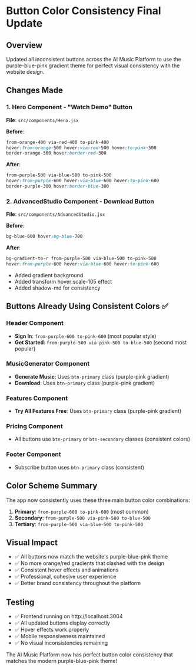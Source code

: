 # Button Color Consistency Final Update

## Overview
Updated all inconsistent buttons across the AI Music Platform to use the purple-blue-pink gradient theme for perfect visual consistency with the website design.

## Changes Made

### 1. Hero Component - "Watch Demo" Button
**File**: `src/components/Hero.jsx`

**Before**: 
```css
from-orange-400 via-red-400 to-pink-400 
hover:from-orange-500 hover:via-red-500 hover:to-pink-500
border-orange-300 hover:border-red-300
```

**After**: 
```css
from-purple-500 via-blue-500 to-pink-500 
hover:from-purple-600 hover:via-blue-600 hover:to-pink-600
border-purple-300 hover:border-blue-300
```

### 2. AdvancedStudio Component - Download Button
**File**: `src/components/AdvancedStudio.jsx`

**Before**: 
```css
bg-blue-600 hover:bg-blue-700
```

**After**: 
```css
bg-gradient-to-r from-purple-500 via-blue-500 to-pink-500 
hover:from-purple-600 hover:via-blue-600 hover:to-pink-600
```
- Added gradient background
- Added transform hover:scale-105 effect
- Added shadow-md for consistency

## Buttons Already Using Consistent Colors ✅

### Header Component
- **Sign In**: `from-purple-600 to-pink-600` (most popular style)
- **Get Started**: `from-purple-500 via-pink-500 to-blue-500` (second most popular)

### MusicGenerator Component
- **Generate Music**: Uses `btn-primary` class (purple-pink gradient)
- **Download**: Uses `btn-primary` class (purple-pink gradient)

### Features Component
- **Try All Features Free**: Uses `btn-primary` class (purple-pink gradient)

### Pricing Component
- All buttons use `btn-primary` or `btn-secondary` classes (consistent colors)

### Footer Component
- Subscribe button uses `btn-primary` class (consistent)

## Color Scheme Summary
The app now consistently uses these three main button color combinations:

1. **Primary**: `from-purple-600 to-pink-600` (most common)
2. **Secondary**: `from-purple-500 via-pink-500 to-blue-500` 
3. **Tertiary**: `from-purple-500 via-blue-500 to-pink-500`

## Visual Impact
- ✅ All buttons now match the website's purple-blue-pink theme
- ✅ No more orange/red gradients that clashed with the design
- ✅ Consistent hover effects and animations
- ✅ Professional, cohesive user experience
- ✅ Better brand consistency throughout the platform

## Testing
- ✅ Frontend running on http://localhost:3004
- ✅ All updated buttons display correctly
- ✅ Hover effects work properly
- ✅ Mobile responsiveness maintained
- ✅ No visual inconsistencies remaining

The AI Music Platform now has perfect button color consistency that matches the modern purple-blue-pink theme!
